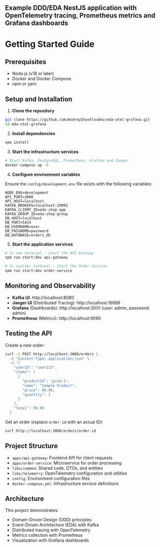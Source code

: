 ## Example DDD/EDA NestJS application with OpenTelemetry tracing, Prometheus metrics and Grafana dashboards

# Getting Started Guide

## Prerequisites

- Node.js (v18 or later)
- Docker and Docker Compose
- npm or yarn

## Setup and Installation

1. **Clone the repository**

```bash
git clone https://github.com/AndreyShashlovDev/eda-otel-grafana.git
cd eda-otel-grafana
```

2. **Install dependencies**

```bash
npm install
```

3. **Start the infrastructure services**

```bash
# Start Kafka, PostgreSQL, Prometheus, Grafana and Jaeger
docker-compose up -d
```

4. **Configure environment variables**

Ensure the `config/development.env` file exists with the following variables:

```
NODE_ENV=development
API_PORT=3000
API_HOST=localhost
KAFKA_BROKERS=localhost:29092
KAFKA_CLIENT_ID=eda-shop-app
KAFKA_GROUP_ID=eda-shop-group
DB_HOST=localhost
DB_PORT=5433
DB_USERNAME=user
DB_PASSWORD=password
DB_DATABASE=orders_db
```

5. **Start the application services**

```bash
# In one terminal - start the API Gateway
npm run start:dev api-gateway

# In another terminal - start the Order Service
npm run start:dev order-service
```

## Monitoring and Observability

- **Kafka UI**: http://localhost:8080
- **Jaeger UI** (Distributed Tracing): http://localhost:16686
- **Grafana** (Dashboards): http://localhost:3001 (user: admin, password: admin)
- **Prometheus** (Metrics): http://localhost:9090

## Testing the API

Create a new order:

```bash
curl -X POST http://localhost:3000/orders \
  -H "Content-Type: application/json" \
  -d '{
    "userId": "user123",
    "items": [
      {
        "productId": "prod-1",
        "name": "Sample Product",
        "price": 99.99,
        "quantity": 1
      }
    ],
    "total": 99.99
  }'
```

Get an order (replace `order-id` with an actual ID):

```bash
curl http://localhost:3000/orders/order-id
```

## Project Structure

- `apps/api-gateway`: Frontend API for client requests
- `apps/order-service`: Microservice for order processing
- `libs/common`: Shared code, DTOs, and entities
- `libs/telemetry`: OpenTelemetry configuration and utilities
- `config`: Environment configuration files
- `docker-compose.yml`: Infrastructure service definitions

## Architecture

This project demonstrates:
- Domain-Driven Design (DDD) principles
- Event-Driven Architecture (EDA) with Kafka
- Distributed tracing with OpenTelemetry
- Metrics collection with Prometheus
- Visualization with Grafana dashboards
